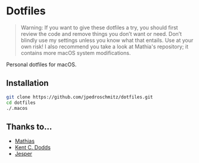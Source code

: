 # Dotfiles

> Warning: If you want to give these dotfiles a try, you should first review the code and remove things you don’t want or need. Don’t blindly use my settings unless you know what that entails. Use at your own risk! I also recommend you take a look at Mathia's repository; it contains more macOS system modifications.

Personal dotfiles for macOS.

## Installation

```sh
git clone https://github.com/jpedroschmitz/dotfiles.git
cd dotfiles
./.macos
```

## Thanks to...

- [Mathias](https://github.com/mathiasbynens/dotfiles)
- [Kent C. Dodds](https://github.com/kentcdodds/dotfiles)
- [Jesper](https://github.com/jesperorb/dotfiles)
